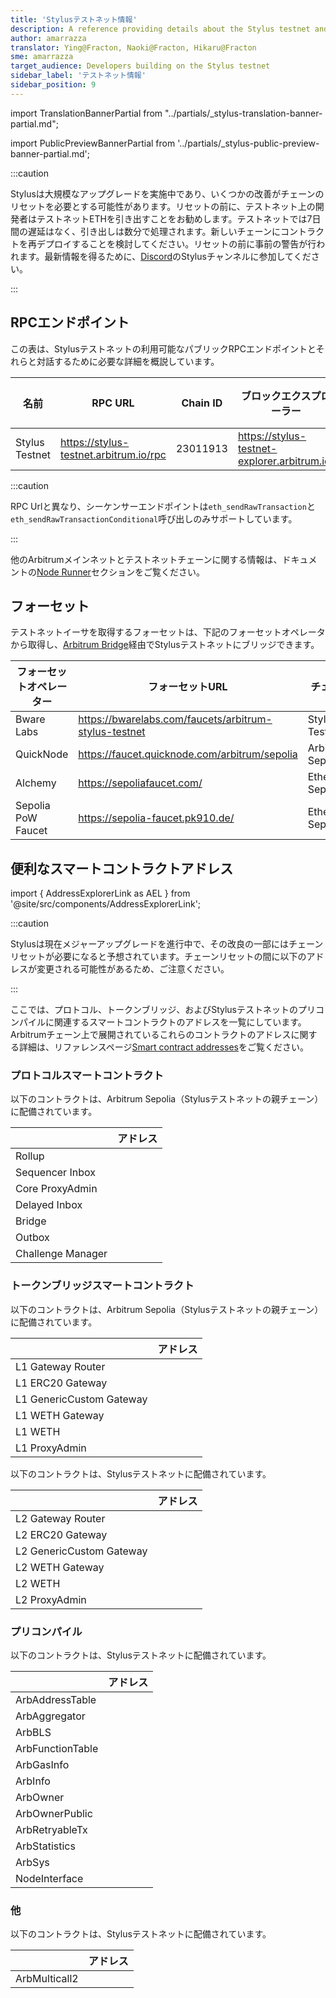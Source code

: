 ```yaml
---
title: 'Stylusテストネット情報'
description: A reference providing details about the Stylus testnet and faucets for obtaining testnet ETH
author: amarrazza
translator: Ying@Fracton, Naoki@Fracton, Hikaru@Fracton
sme: amarrazza
target_audience: Developers building on the Stylus testnet
sidebar_label: 'テストネット情報'
sidebar_position: 9
---
```


import TranslationBannerPartial from "../partials/_stylus-translation-banner-partial.md";

import PublicPreviewBannerPartial from '../partials/_stylus-public-preview-banner-partial.md';

<TranslationBannerPartial />

<PublicPreviewBannerPartial />

:::caution

Stylusは大規模なアップグレードを実施中であり、いくつかの改善がチェーンのリセットを必要とする可能性があります。リセットの前に、テストネット上の開発者はテストネットETHを引き出すことをお勧めします。テストネットでは7日間の遅延はなく、引き出しは数分で処理されます。新しいチェーンにコントラクトを再デプロイすることを検討してください。リセットの前に事前の警告が行われます。最新情報を得るために、[Discord](https://discord.com/invite/arbitrum)のStylusチャンネルに参加してください。

:::

## RPCエンドポイント

この表は、Stylusテストネットの利用可能なパブリックRPCエンドポイントとそれらと対話するために必要な詳細を概説しています。

| 名前            | RPC URL                              | Chain ID | ブロックエクスプローラー                        | ベースチェーン     | テックスタック    | Sequencer endpoint<sup>⚠️</sup>                  |
|----------------|----------------------------------------|----------|----------------------------------------------|------------------|----------------| ------------------------------------------------ |
| Stylus Testnet | https://stylus-testnet.arbitrum.io/rpc | 23011913 | https://stylus-testnet-explorer.arbitrum.io/ | Arbitrum Sepolia | Nitro (Rollup) | https://stylus-testnet-sequencer.arbitrum.io/rpc |

:::caution

RPC Urlと異なり、シーケンサーエンドポイントは`eth_sendRawTransaction`と`eth_sendRawTransactionConditional`呼び出しのみサポートしています。

:::


他のArbitrumメインネットとテストネットチェーンに関する情報は、ドキュメントの[Node Runner](https://docs.arbitrum.io/node-running/node-providers#rpc-endpoints)セクションをご覧ください。

## フォーセット

テストネットイーサを取得するフォーセットは、下記のフォーセットオペレータから取得し、[Arbitrum Bridge](/node-running/node-providers#rpc-endpoints)経由でStylusテストネットにブリッジできます。

| フォーセットオペレーター | フォーセットURL                                         | チェーン          |
| -------------------- | ----------------------------------------------------- | ---------------- |
| Bware Labs           | https://bwarelabs.com/faucets/arbitrum-stylus-testnet | Stylus Testnet   |
| QuickNode            | https://faucet.quicknode.com/arbitrum/sepolia         | Arbitrum Sepolia |
| Alchemy              | https://sepoliafaucet.com/                            | Ethereum Sepolia |
| Sepolia PoW Faucet   | https://sepolia-faucet.pk910.de/                      | Ethereum Sepolia |

## 便利なスマートコントラクトアドレス

import { AddressExplorerLink as AEL } from '@site/src/components/AddressExplorerLink';

:::caution

Stylusは現在メジャーアップグレードを進行中で、その改良の一部にはチェーンリセットが必要になると予想されています。チェーンリセットの間に以下のアドレスが変更される可能性があるため、ご注意ください。

:::

ここでは、プロトコル、トークンブリッジ、およびStylusテストネットのプリコンパイルに関連するスマートコントラクトのアドレスを一覧にしています。Arbitrumチェーン上で展開されているこれらのコントラクトのアドレスに関する詳細は、リファレンスページ[Smart contract addresses](/for-devs/useful-addresses)をご覧ください。

### プロトコルスマートコントラクト

以下のコントラクトは、Arbitrum Sepolia（Stylusテストネットの親チェーン）に配備されています。

|                   | アドレス                                                                       |
| ----------------- | ----------------------------------------------------------------------------- |
| Rollup            | <AEL address="0x94db9E36d9336cD6F9FfcAd399dDa6Cc05299898" chainID={421614} /> |
| Sequencer Inbox   | <AEL address="0x00A0F15b79d1D3e5991929FaAbCF2AA65623530c" chainID={421614} /> |
| Core ProxyAdmin   | <AEL address="0x86D3d0752557F74b0a287F174a5dE35707435e40" chainID={421614} /> |
| Delayed Inbox     | <AEL address="0xe1e3b1CBaCC870cb6e5F4Bdf246feB6eB5cD351B" chainID={421614} /> |
| Bridge            | <AEL address="0x35aa95ac4747D928E2Cd42FE4461F6D9d1826346" chainID={421614} /> |
| Outbox            | <AEL address="0x98fcA8bFF38a987B988E54273Fa228A52b62E43b" chainID={421614} /> |
| Challenge Manager | <AEL address="0xf398577501999f14E8a85B1A09816D4Cb0aE0DCf" chainID={421614} /> |

### トークンブリッジスマートコントラクト

以下のコントラクトは、Arbitrum Sepolia（Stylusテストネットの親チェーン）に配備されています。

|                          | アドレス                                                                       |
| ------------------------ | ----------------------------------------------------------------------------- |
| L1 Gateway Router        | <AEL address="0xa72a2F3559Bb337309BCE13f18fae748C6A7D0fa" chainID={421614} /> |
| L1 ERC20 Gateway         | <AEL address="0x709C3Ad4447adA3c9d1eFDA4C4c5b72D4b22005F" chainID={421614} /> |
| L1 GenericCustom Gateway | <AEL address="0x99ED0b0934ff766adceA8A1C38566b2C62Dd319D" chainID={421614} /> |
| L1 WETH Gateway          | <AEL address="0x298f1539B240f7c2A1EA286AE83E6Fac0C33639b" chainID={421614} /> |
| L1 WETH                  | <AEL address="0xe39Ab88f8A4777030A534146A9Ca3B52bd5D43A3" chainID={421614} /> |
| L1 ProxyAdmin            | <AEL address="0xA428EfC5353E064f4c576c319836e13ae1157C41" chainID={421614} /> |

以下のコントラクトは、Stylusテストネットに配備されています。

|                          | アドレス                                                                         |
| ------------------------ | ------------------------------------------------------------------------------- |
| L2 Gateway Router        | <AEL address="0xCDdbADaF4FfA77446aB664834AAdb91121DbdA6f" chainID={23011913} /> |
| L2 ERC20 Gateway         | <AEL address="0x82D5409C0CC3e1E6eaEdb5D1893Ca85b496Aa646" chainID={23011913} /> |
| L2 GenericCustom Gateway | <AEL address="0x8a787c6bEd27F90a7302832523f3c63Ef276f193" chainID={23011913} /> |
| L2 WETH Gateway          | <AEL address="0x024e80adBD08aF5240C7860AF2D44C3596EdB3Da" chainID={23011913} /> |
| L2 WETH                  | <AEL address="0xFFaB5a6E03d5099922BAD0B6E561E9129E0FEB4c" chainID={23011913} /> |
| L2 ProxyAdmin            | <AEL address="0xF113d2bF6c3974810802BE3989e3C1C1BAd0DE69" chainID={23011913} /> |

### プリコンパイル

以下のコントラクトは、Stylusテストネットに配備されています。

|                  | アドレス                                                                         |
| ---------------- | ------------------------------------------------------------------------------- |
| ArbAddressTable  | <AEL address="0x0000000000000000000000000000000000000066" chainID={23011913} /> |
| ArbAggregator    | <AEL address="0x000000000000000000000000000000000000006D" chainID={23011913} /> |
| ArbBLS           | <AEL address="0x0000000000000000000000000000000000000067" chainID={23011913} /> |
| ArbFunctionTable | <AEL address="0x0000000000000000000000000000000000000068" chainID={23011913} /> |
| ArbGasInfo       | <AEL address="0x000000000000000000000000000000000000006C" chainID={23011913} /> |
| ArbInfo          | <AEL address="0x0000000000000000000000000000000000000065" chainID={23011913} /> |
| ArbOwner         | <AEL address="0x0000000000000000000000000000000000000070" chainID={23011913} /> |
| ArbOwnerPublic   | <AEL address="0x000000000000000000000000000000000000006b" chainID={23011913} /> |
| ArbRetryableTx   | <AEL address="0x000000000000000000000000000000000000006E" chainID={23011913} /> |
| ArbStatistics    | <AEL address="0x000000000000000000000000000000000000006F" chainID={23011913} /> |
| ArbSys           | <AEL address="0x0000000000000000000000000000000000000064" chainID={23011913} /> |
| NodeInterface    | <AEL address="0x00000000000000000000000000000000000000C8" chainID={23011913} /> |

### 他

以下のコントラクトは、Stylusテストネットに配備されています。

|               | アドレス                                                                         |
| ------------- | ------------------------------------------------------------------------------- |
| ArbMulticall2 | <AEL address="0x42aaE78422EF3e8E6d0D88e58E25CA7C7Ecb9D5a" chainID={23011913} /> |